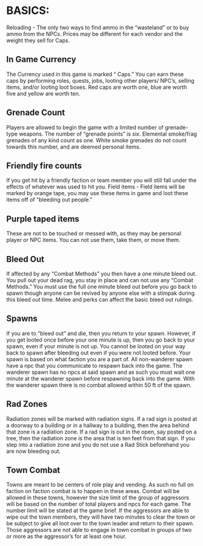 
# BASICS:
Reloading - The only two ways to find ammo in the “wasteland” or to buy ammo from the NPCs. Prices may be different for each vendor and the weight they sell for Caps.

## In Game Currency
The Currency used in this game is marked “ Caps.” You can earn these caps by performing roles, quests, jobs, looting other players/ NPC’s, selling items, and/or looting loot boxes. Red caps are worth one, blue are worth five and yellow are worth ten. 

## Grenade Count
Players are allowed to begin the game with a limited number of grenade-type weapons. The number of “grenade points” is six. Elemental smoke/frag grenades of any kind count as one. White smoke grenades do not count towards this number, and are deemed personal items.   

## Friendly fire counts
If you get hit by a friendly faction or team member you will still fall under the effects of whatever was used to hit you. 
Field items - Field items will be marked by orange tape, you may use these items in game and loot these items off of "bleeding out people.” 

## Purple taped items
These are not to be touched or messed with, as they may be personal player or NPC items. You can not use them, take them, or move them.

## Bleed Out
If affected by any “Combat Methods” you then have a one minute bleed out. You pull out your dead rag, you stay in place and can not use any “Combat Methods.” You must use the full one minute bleed out before you go back to spawn though anyone can be revived by anyone else with a stimpak during this bleed out time. Melee and perks can affect the basic bleed out rulings. 

## Spawns
If you are to “bleed out” and die, then you return to your spawn. However, if you get looted once before your one minute is up, then you go back to your spawn, even if your minute is not up. You cannot be looted on your way back to spawn after bleeding out even if you were not looted before. Your spawn is based on what faction you are a part of. All non-wanderer spawn have a npc that you communicate to respawn back into the game. The wanderer spawn has no npcs at said spawn and as such you must wait one minute at the wanderer spawn before respawning back into the game. With the wanderer spawn there is no combat allowed within 50 ft of the spawn. 

## Rad Zones
Radiation zones will be marked with radiation signs. If a rad sign is posted at a doorway to a building or in a hallway to a building, then the area behind that zone is a radiation zone. If a rad sign is out in the open, say posted on a tree, then the radiation zone is the area that is ten feet from that sign. If you step into a radiation zone and you do not use a Rad Stick beforehand you are now bleeding out. 

## Town Combat
Towns are meant to be centers of role play and vending. As such no full on faction on faction combat is to happen in these areas. Combat will be allowed in these towns, however the size limit of the group of aggressors will be based on the number of total players and npcs for each game. The number limit will be stated at the game brief. If the aggressors are able to wipe out the town members, they will have two minutes to clear the town or be subject to give all loot over to the town leader and return to their spawn. Those aggressors are not able to engage in town combat in groups of two or more as the aggressor’s for at least one hour. 
